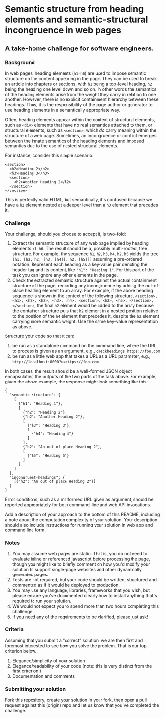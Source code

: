 # Semantic structure from heading elements and semantic-structural incongruence in web pages

## A take-home challenge for software engineers.

### Background

In web pages, heading elements (`h1-h6`) are used to impose semantic structure on the content appearing in the page. They can be used to break an article into chapters or sections, with `h1` being a top-level heading, `h2` being the heading one level down and so on. In other words the semantics of the heading elements arise from the weight they carry in relation to one another. However, there is no explicit containment hierarchy between these headings. Thus, it is the responsibility of the page author or generator to use heading elements in a semantically appropriate way.

Often, heading elements appear within the context of structural elements, such as `<div>` elements that have no real semantics attached to them, or structural elements, such as `<section>`, which *do* carry meaning within the structure of a web page. Sometimes, an incongruence or conflict emerges between the innate semantics of the heading elements and imposed semantics due to the use of nested structural elements.

For instance, consider this simple scenario:

```
<section>
  <h2>Heading 2</h2>
  <h3>Heading 3</h3>
  <section>
    <h2>Another Heading 2</h2>
  </section>
</section>
```

This is perfectly valid HTML, but semantically, it's confused because we have a `h2` element nested at a deeper level than a `h3` element that precedes it.

### Challenge

Your challenge, should you choose to accept it, is two-fold:
1. Extract the semantic structure of any web page implied by heading elements `h1-h6`. The result should be a, possibly multi-rooted, tree structure. For example, the sequence `h1`, `h2`, `h3`, `h4`, `h2`, `h5` yields the tree `[h1, [h2, h2, [h3, [h4]], h2, [h5]]]` assuming a pre-ordered notation. Represent each heading as a key-value pair denoting the header tag and its content, like `"h1": "Heading 1"`. For this part of the task you can ignore any other elements in the page.
1. Check the extracted semantic structure against the actual containment structure of the page, recording any incongruence by adding the out-of-place heading element to an array. For example, if the above heading sequence is shown in the context of the following structure, `<section>, <h1>, <h2>, <h2>, <h3>, <h4>, <section>, <h2>, <h5>, </section>, </section>`, the final `h2` element would be added to the array because the container structure puts that `h2` element in a nested position relative to the position of the `h4` element that precedes it, despite the `h2` element carrying more semantic weight. Use the same key-value representation as above.

Structure your code so that it can:
1. be run as a standalone command on the command line, where the URL to process is given as an argument, e.g., `checkheadings https://foo.com`
1. be run as a little web app that takes a URL as a URL parameter, e.g., `http://localhost:8000?u=https://foo.com`

In both cases, the result should be a well-formed JSON object encapsulating the outputs of the two parts of the task above. For example, given the above example, the response might look something like this:
```
{
  "semantic-structure": {
    [
      {"h1": "Heading 1"},
      [
        {"h2": "Heading 2"},
        {"h2": "Another Heading 2"},
        [
          {"h3": "Heading 3"},
          [
            {"h4": "Heading 4"}
          ]
        ],
        {"h2": "An out of place Heading 2"},
        [
          {"h5": "Heading 5"}
        ]
      ]
    ]
  },
  "incongruent-headings": {
    [{"h2": "An out of place Heading 2"}]
  }
}
```

Error conditions, such as a malformed URL given as argument, should be reported appropriately for both command-line and web API invocations.

Add a description of your approach to the bottom of this README, including a note about the computation complexity of your solution. Your description should also include instructions for running your solution in web app and command line form.

### Notes

1. You may assume web pages are static. That is, you do not need to evaluate inline or referenced javascript before processing the page, though you might like to briefly comment on how you'd modify your solution to support single-page websites and other dynamically generated pages.
1. Tests are not required, but your code should be written, structured and commented as if it would be deployed to production.
1. You may use any language, libraries, frameworks that you wish, but please ensure you've documented clearly how to install anything that's required to run your solution.
1. We would not expect you to spend more than two hours completing this challenge.
1. If you need any of the requirements to be clarified, please just ask!

### Criteria

Assuming that you submit a "correct" solution, we are then first and foremost interested to see *how* you solve the problem. That is our top criterion below.

1. Elegance/simplicity of your solution
1. Elegance/readability of your code (note: this is very distinct from the first criterion!)
1. Documentation and comments

### Submitting your solution

Fork this repository, create your solution in your fork, then open a pull request against this (origin) repo and let us know that you've completed the challenge.
